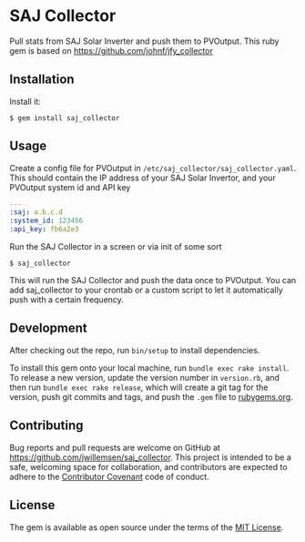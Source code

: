 # SAJ Collector

Pull stats from SAJ Solar Inverter and push them to PVOutput. This
ruby gem is based on https://github.com/johnf/jfy_collector

## Installation

Install it:

    $ gem install saj_collector

## Usage

Create a config file for PVOutput in ```/etc/saj_collector/saj_collector.yaml```.
This should contain the IP address of your SAJ Solar Invertor, and your
PVOutput system id and API key

``` yaml
---
:saj: a.b.c.d
:system_id: 123456
:api_key: fb6a2e3
```

Run the SAJ Collector in a screen or via init of some sort

    $ saj_collector

This will run the SAJ Collector and push the data once to PVOutput. You can add
saj_collector to your crontab or a custom script to let it automatically push with
a certain frequency.

## Development

After checking out the repo, run `bin/setup` to install dependencies.

To install this gem onto your local machine, run `bundle exec rake install`. To
release a new version, update the version number
in `version.rb`, and then run `bundle exec rake release`, which
will create a git tag for the version, push git commits and tags,
and push the `.gem` file to [rubygems.org](https://rubygems.org).

## Contributing

Bug reports and pull requests are welcome on GitHub at https://github.com/jwillemsen/saj_collector.
This project is intended to be a safe, welcoming space for
collaboration, and contributors are expected to adhere
to the [Contributor Covenant](http://contributor-covenant.org) code of conduct.

## License

The gem is available as open source under the terms
of the [MIT License](http://opensource.org/licenses/MIT).

